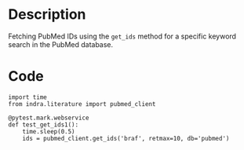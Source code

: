 # Description
Fetching PubMed IDs using the `get_ids` method for a specific keyword search in the PubMed database.

# Code
```
import time
from indra.literature import pubmed_client

@pytest.mark.webservice
def test_get_ids1():
    time.sleep(0.5)
    ids = pubmed_client.get_ids('braf', retmax=10, db='pubmed')

```
